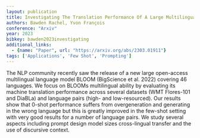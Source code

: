 ```yaml
---
layout: publication
title: Investigating The Translation Performance Of A Large Multilingual Language Model\: The Case Of BLOOM
authors: Bawden Rachel, Yvon François
conference: "Arxiv"
year: 2023
bibkey: bawden2023investigating
additional_links:
  - {name: "Paper", url: "https://arxiv.org/abs/2303.01911"}
tags: ['Applications', 'Few Shot', 'Prompting']
---
```

The NLP community recently saw the release of a new large open-access multilingual language model BLOOM (BigScience et al. 2022) covering 46 languages. We focus on BLOOMs multilingual ability by evaluating its machine translation performance across several datasets (WMT Flores-101 and DiaBLa) and language pairs (high- and low-resourced). Our results show that 0-shot performance suffers from overgeneration and generating in the wrong language but this is greatly improved in the few-shot setting with very good results for a number of language pairs. We study several aspects including prompt design model sizes cross-lingual transfer and the use of discursive context.
